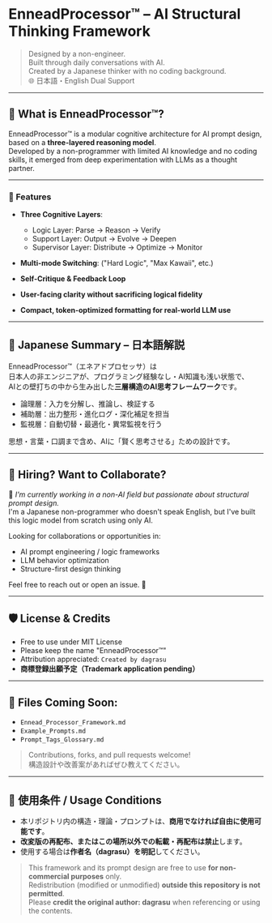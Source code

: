 # EnneadProcessor™ – AI Structural Thinking Framework

> Designed by a non-engineer.  
> Built through daily conversations with AI.  
> Created by a Japanese thinker with no coding background.  
> 🌐 日本語・English Dual Support

---

## 🧠 What is EnneadProcessor™?

EnneadProcessor™ is a modular cognitive architecture for AI prompt design, based on a **three-layered reasoning model**.  
Developed by a non-programmer with limited AI knowledge and no coding skills, it emerged from deep experimentation with LLMs as a thought partner.

---

### 🧬 Features

- **Three Cognitive Layers**:
  - Logic Layer: Parse → Reason → Verify
  - Support Layer: Output → Evolve → Deepen
  - Supervisor Layer: Distribute → Optimize → Monitor

- **Multi-mode Switching**: ("Hard Logic", "Max Kawaii", etc.)
- **Self-Critique & Feedback Loop**
- **User-facing clarity without sacrificing logical fidelity**
- **Compact, token-optimized formatting for real-world LLM use**

---

## 📘 Japanese Summary – 日本語解説

EnneadProcessor™（エネアドプロセッサ）は  
日本人の非エンジニアが、プログラミング経験なし・AI知識も浅い状態で、  
AIとの壁打ちの中から生み出した**三層構造のAI思考フレームワーク**です。

- 論理層：入力を分解し、推論し、検証する
- 補助層：出力整形・進化ログ・深化補足を担当
- 監視層：自動切替・最適化・異常監視を行う

思想・言葉・口調まで含め、AIに「賢く思考させる」ための設計です。

---

## 💼 Hiring? Want to Collaborate?

📣 *I'm currently working in a non-AI field but passionate about structural prompt design.*  
I'm a Japanese non-programmer who doesn't speak English, but I've built this logic model from scratch using only AI.  

Looking for collaborations or opportunities in:
- AI prompt engineering / logic frameworks
- LLM behavior optimization
- Structure-first design thinking

Feel free to reach out or open an issue. 🙏

---

## 🛡 License & Credits

- Free to use under MIT License  
- Please keep the name "EnneadProcessor™"  
- Attribution appreciated: `Created by dagrasu`  
- **商標登録出願予定（Trademark application pending）**

---

## 🧩 Files Coming Soon:

- `Ennead_Processor_Framework.md`
- `Example_Prompts.md`
- `Prompt_Tags_Glossary.md`

> Contributions, forks, and pull requests welcome!  
> 構造設計や改善案があればぜひ教えてください。

---

## 📜 使用条件 / Usage Conditions

- 本リポジトリ内の構造・理論・プロンプトは、**商用でなければ自由に使用可能です**。
- **改変版の再配布、またはこの場所以外での転載・再配布は禁止**します。
- 使用する場合は**作者名（dagrasu）を明記**してください。

> This framework and its prompt design are free to use **for non-commercial purposes** only.  
> Redistribution (modified or unmodified) **outside this repository is not permitted**.  
> Please **credit the original author: dagrasu** when referencing or using the contents.
